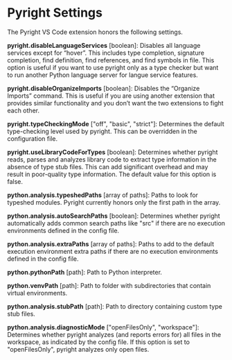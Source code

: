 # Pyright Settings

The Pyright VS Code extension honors the following settings.

**pyright.disableLanguageServices** [boolean]: Disables all language services except for “hover”. This includes type completion, signature completion, find definition, find references, and find symbols in file. This option is useful if you want to use pyright only as a type checker but want to run another Python language server for langue service features.

**pyright.disableOrganizeImports** [boolean]: Disables the “Organize Imports” command. This is useful if you are using another extension that provides similar functionality and you don’t want the two extensions to fight each other.

**pyright.typeCheckingMode** ["off", "basic", "strict"]: Determines the default type-checking level used by pyright. This can be overridden in the configuration file.

**pyright.useLibraryCodeForTypes** [boolean]: Determines whether pyright reads, parses and analyzes library code to extract type information in the absence of type stub files. This can add significant overhead and may result in poor-quality type information. The default value for this option is false.

**python.analysis.typeshedPaths** [array of paths]: Paths to look for typeshed modules. Pyright currently honors only the first path in the array.

**python.analysis.autoSearchPaths** [boolean]: Determines whether pyright automatically adds common search paths like "src" if there are no execution environments defined in the config file.

**python.analysis.extraPaths** [array of paths]: Paths to add to the default execution environment extra paths if there are no execution environments defined in the config file.

**python.pythonPath** [path]: Path to Python interpreter.

**python.venvPath** [path]: Path to folder with subdirectories that contain virtual environments.

**python.analysis.stubPath** [path]: Path to directory containing custom type stub files.

**python.analysis.diagnosticMode** ["openFilesOnly", "workspace"]: Determines whether pyright analyzes (and reports errors for) all files in the workspace, as indicated by the config file. If this option is set to "openFilesOnly", pyright analyzes only open files.

